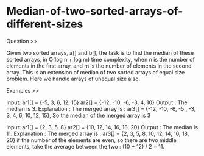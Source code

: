 # Median-of-two-sorted-arrays-of-different-sizes

Question >>

Given two sorted arrays, a[] and b[], the task is to find the median of these sorted arrays, in O(log n + log m) time complexity, 
when n is the number of elements in the first array, and m is the number of elements in the second array.
This is an extension of median of two sorted arrays of equal size problem. Here we handle arrays of unequal size also. 

Examples >>

Input: ar1[] = {-5, 3, 6, 12, 15}
        ar2[] = {-12, -10, -6, -3, 4, 10}
Output : The median is 3.
Explanation : The merged array is :
        ar3[] = {-12, -10, -6, -5 , -3,
                 3, 4, 6, 10, 12, 15},
       So the median of the merged array is 3

Input: ar1[] = {2, 3, 5, 8}
        ar2[] = {10, 12, 14, 16, 18, 20}
Output : The median is 11.
Explanation : The merged array is :
        ar3[] = {2, 3, 5, 8, 10, 12, 14, 16, 18, 20}
        if the number of the elements are even, 
        so there are two middle elements,
        take the average between the two :
        (10 + 12) / 2 = 11.
